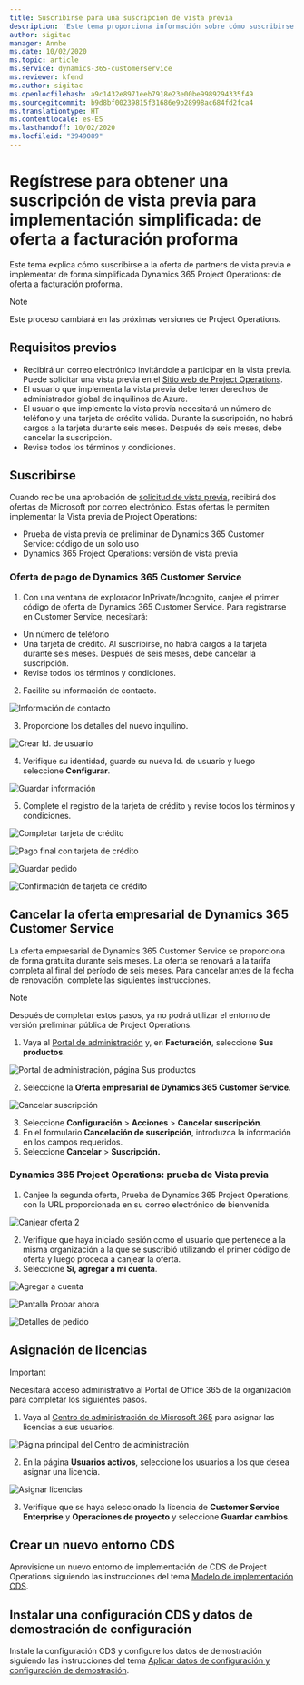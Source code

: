 ```yaml
---
title: Suscribirse para una suscripción de vista previa
description: 'Este tema proporciona información sobre cómo suscribirse y realizar la implementación simplificada de Project Operations: de oferta a facturación proforma.'
author: sigitac
manager: Annbe
ms.date: 10/02/2020
ms.topic: article
ms.service: dynamics-365-customerservice
ms.reviewer: kfend
ms.author: sigitac
ms.openlocfilehash: a9c1432e8971eeb7918e23e00be9989294335f49
ms.sourcegitcommit: b9d8bf00239815f31686e9b28998ac684fd2fca4
ms.translationtype: HT
ms.contentlocale: es-ES
ms.lasthandoff: 10/02/2020
ms.locfileid: "3949089"
---
```

# <a name="sign-up-for-a-preview-subscription-for-lite-deployment--deal-to-proforma-invoicing"></a>Regístrese para obtener una suscripción de vista previa para implementación simplificada: de oferta a facturación proforma

Este tema explica cómo suscribirse a la oferta de partners de vista previa e implementar de forma simplificada Dynamics 365 Project Operations: de oferta a facturación proforma.

> [!NOTE]
> Este proceso cambiará en las próximas versiones de Project Operations.

## <a name="prerequisites"></a>Requisitos previos

- Recibirá un correo electrónico invitándole a participar en la vista previa. Puede solicitar una vista previa en el [Sitio web de Project Operations](https://dynamics.microsoft.com/en-us/project-operations/overview/).
- El usuario que implementa la vista previa debe tener derechos de administrador global de inquilinos de Azure.
- El usuario que implemente la vista previa necesitará un número de teléfono y una tarjeta de crédito válida. Durante la suscripción, no habrá cargos a la tarjeta durante seis meses. Después de seis meses, debe cancelar la suscripción. 
- Revise todos los términos y condiciones.

## <a name="subscribe"></a>Suscribirse

Cuando recibe una aprobación de [solicitud de vista previa](https://forms.office.com/FormsPro/Pages/ResponsePage.aspx?id=v4j5cvGGr0GRqy180BHbR56j8lZs0FdAvwT75_WNFyxUMkRDV1NYQU5TNjE2VjhKOVBUNVg2R0s1NC4u), recibirá dos ofertas de Microsoft por correo electrónico. Estas ofertas le permiten implementar la Vista previa de Project Operations:

- Prueba de vista previa de preliminar de Dynamics 365 Customer Service: código de un solo uso
- Dynamics 365 Project Operations: versión de vista previa

### <a name="dynamics-365-customer-service-paid-offer"></a>Oferta de pago de Dynamics 365 Customer Service

1. Con una ventana de explorador InPrivate/Incognito, canjee el primer código de oferta de Dynamics 365 Customer Service. Para registrarse en Customer Service, necesitará:

- Un número de teléfono
- Una tarjeta de crédito. Al suscribirse, no habrá cargos a la tarjeta durante seis meses. Después de seis meses, debe cancelar la suscripción.
- Revise todos los términos y condiciones.

2. Facilite su información de contacto.

![Información de contacto](./media/1ContactInformation.png)

3. Proporcione los detalles del nuevo inquilino.

![Crear Id. de usuario](./media/2CreateUserID.png)

4. Verifique su identidad, guarde su nueva Id. de usuario y luego seleccione **Configurar**.

![Guardar información](./media/3SaveInfo.png)

5. Complete el registro de la tarjeta de crédito y revise todos los términos y condiciones. 

![Completar tarjeta de crédito](./media/4CompleteCreditCard.png)

![Pago final con tarjeta de crédito](./media/5CreditCardCheckout.png)

![Guardar pedido](./media/6SaveOrder.png)

![Confirmación de tarjeta de crédito](./media/7Confirmation.png)

## <a name="cancel-the-dynamics-365-customer-service-enterprise-offer"></a>Cancelar la oferta empresarial de Dynamics 365 Customer Service

La oferta empresarial de Dynamics 365 Customer Service se proporciona de forma gratuita durante seis meses. La oferta se renovará a la tarifa completa al final del período de seis meses. Para cancelar antes de la fecha de renovación, complete las siguientes instrucciones. 

> [!NOTE]
> Después de completar estos pasos, ya no podrá utilizar el entorno de versión preliminar pública de Project Operations.

1. Vaya al [Portal de administración](https://admin.microsoft.com/) y, en **Facturación**, seleccione **Sus productos**.

![Portal de administración, página Sus productos](./media/8AdminPortal.png)

2. Seleccione la **Oferta empresarial de Dynamics 365 Customer Service**.

![Cancelar suscripción](./media/9CancelSubscription.png)

3. Seleccione **Configuración** > **Acciones** > **Cancelar suscripción**.
4. En el formulario **Cancelación de suscripción**, introduzca la información en los campos requeridos.
5. Seleccione **Cancelar** > **Suscripción.**

### <a name="dynamics-365-project-operations--preview-trial"></a>Dynamics 365 Project Operations: prueba de Vista previa

1. Canjee la segunda oferta, Prueba de Dynamics 365 Project Operations, con la URL proporcionada en su correo electrónico de bienvenida.

![Canjear oferta 2](./media/10RedeemOffer2.png)

2. Verifique que haya iniciado sesión como el usuario que pertenece a la misma organización a la que se suscribió utilizando el primer código de oferta y luego proceda a canjear la oferta. 
3. Seleccione **Si, agregar a mi cuenta**.

![Agregar a cuenta](./media/11AddToAccount.png)

![Pantalla Probar ahora](./media/12TryNow.png)

![Detalles de pedido](./media/13Confirmation.png)

## <a name="assign-licenses"></a>Asignación de licencias

> [!IMPORTANT]
> Necesitará acceso administrativo al Portal de Office 365 de la organización para completar los siguientes pasos.

1. Vaya al [Centro de administración de Microsoft 365](https://portal.office.com/) para asignar las licencias a sus usuarios.

![Página principal del Centro de administración](./media/14AdminPortal.png)

2. En la página **Usuarios activos**, seleccione los usuarios a los que desea asignar una licencia.

![Asignar licencias](./media/15AssignLicenses.png)

3. Verifique que se haya seleccionado la licencia de **Customer Service Enterprise** y **Operaciones de proyecto** y seleccione **Guardar cambios**.

## <a name="create-a-new-cds-environment"></a>Crear un nuevo entorno CDS

Aprovisione un nuevo entorno de implementación de CDS de Project Operations siguiendo las instrucciones del tema [Modelo de implementación CDS](lite-deployment.md).

## <a name="install-a-cds-configuration-and-setup-demo-data"></a>Instalar una configuración CDS y datos de demostración de configuración

Instale la configuración CDS y configure los datos de demostración siguiendo las instrucciones del tema [Aplicar datos de configuración y configuración de demostración](lite-apply-demo-setup-config-data.md).
